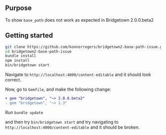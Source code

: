 ## Purpose

To show `base_path` does not work as expected in Bridgetown 2.0.0.beta2

## Getting started

```bash
git clone https://github.com/konnorrogers/bridgetown2-base-path-issue.git
cd bridgetown2-base-path-issue
bundle install
npm install
bin/bridgetown start
```

Navigate to `http://localhost:4000/content-editable` and it should look correct.

Now, go to `Gemfile`, and make the following change:

```diff
+ gem "bridgetown", "~> 2.0.0.beta2"
- gem "bridgetown", "~> 1.3"
```

Run `bundle update`

and then try `bin/bridgetown start` and try navigating to `http://localhost:4000/content-editable` and it should be broken.
